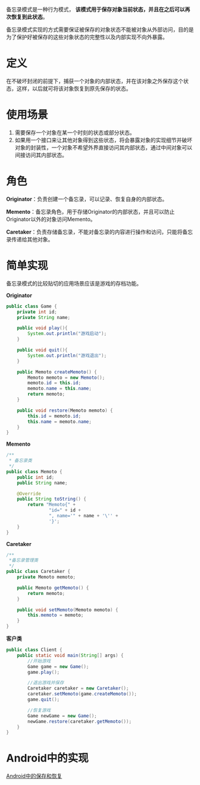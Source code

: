备忘录模式是一种行为模式， **该模式用于保存对象当前状态，并且在之后可以再次恢复到此状态**。

备忘录模式实现的方式需要保证被保存的对象状态不能被对象从外部访问，目的是为了保护好被保存的这些对象状态的完整性以及内部实现不向外暴露。

# 定义

在不破坏封闭的前提下，捕获一个对象的内部状态，并在该对象之外保存这个状态，这样，以后就可将该对象恢复到原先保存的状态。

# 使用场景

1. 需要保存一个对象在某一个时刻的状态或部分状态。
2. 如果用一个接口来让其他对象得到这些状态，将会暴露对象的实现细节并破坏对象的封装性，一个对象不希望外界直接访问其内部状态，通过中间对象可以间接访问其内部状态。

# 角色

**Originator**：负责创建一个备忘录，可以记录、恢复自身的内部状态。

**Memento**：备忘录角色，用于存储Originator的内部状态，并且可以防止Originator以外的对象访问Memento。

**Caretaker**：负责存储备忘录，不能对备忘录的内容进行操作和访问，只能将备忘录传递给其他对象。

# 简单实现

备忘录模式的比较贴切的应用场景应该是游戏的存档功能。

**Originator**

```java
public class Game {
    private int id;
    private String name;

    public void play(){
        System.out.println("游戏启动");
    }

    public void quit(){
        System.out.println("游戏退出");
    }

    public Memoto createMemoto() {
        Memoto memoto = new Memoto();
        memoto.id = this.id;
        memoto.name = this.name;
        return memoto;
    }

    public void restore(Memoto memoto) {
        this.id = memoto.id;
        this.name = memoto.name;
    }
}
```

**Memento**

```java
/**
 * 备忘录类
 */
public class Memoto {
    public int id;
    public String name;

    @Override
    public String toString() {
        return "Memoto{" +
                "id=" + id +
                ", name='" + name + '\'' +
                '}';
    }
}
```

**Caretaker**

```java
/**
 *备忘录管理类
 */
public class Caretaker {
    private Memoto memoto;

    public Memoto getMemoto() {
        return memoto;
    }

    public void setMemoto(Memoto memoto) {
        this.memoto = memoto;
    }
}
```

**客户类**

```java
public class Client {
    public static void main(String[] args) {
        //开始游戏
        Game game = new Game();
        game.play();

        //退出游戏并保存
        Caretaker caretaker = new Caretaker();
        caretaker.setMemoto(game.createMemoto());
        game.quit();

        //恢复游戏
        Game newGame = new Game();
        newGame.restore(caretaker.getMemoto());
    }
}
```

# Android中的实现

[Android中的保存和恢复](https://mezzsy.github.io/2019/06/15/Android/文章/Android中的保存和恢复/)